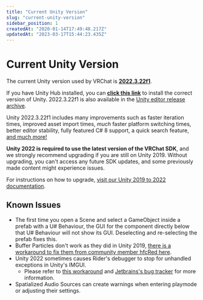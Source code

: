 ```yaml
---
title: "Current Unity Version"
slug: "current-unity-version"
sidebar_position: 1
createdAt: "2020-01-14T17:49:48.217Z"
updatedAt: "2023-03-17T15:44:23.435Z"
---
```

# Current Unity Version

The current Unity version used by VRChat is [**2022.3.22f1**](https://unity.com/releases/editor/whats-new/2022.3.22).

If you have Unity Hub installed, you can [**click this link**](unityhub://2022.3.22f1/887be4894c44) to install the correct version of Unity. 2022.3.22f1 is also available in the [Unity editor release archive](https://unity.com/releases/editor/archive).

Unity 2022.3.22f1 includes many improvements such as faster iteration times, improved asset import times, *much* faster platform switching times, better editor stability, fully featured C# 8 support, a quick search feature, [and much more!](https://unity.com/releases/lts)

**Unity 2022 is required to use the latest version of the VRChat SDK**, and we strongly recommend upgrading if you are still on Unity 2019. Without upgrading, you can't access any future SDK updates, and some previously made content might experience issues.

For instructions on how to upgrade, [visit our Unity 2019 to 2022 documentation](/sdk/upgrade/unity-2022).

## Known Issues

* The first time you open a Scene and select a GameObject inside a prefab with a U# Behaviour, the GUI for the component directly below that U# Behaviour will not show its GUI. Deselecting and re-selecting the prefab fixes this.
* Buffer Particles don't work as they did in Unity 2019, [there is a workaround to fix them from community member hfcRed here](https://x.com/hfcRedddd/status/1696915379090604179).
* Unity 2022 sometimes causes Rider's debugger to stop for unhandled exceptions in Unity's IMGUI.
    * Please refer to [this workaround](https://forum.unity.com/threads/rider-debugger-breaks-on-unhandled-exception.1135879/#post-7305256) and [Jetbrains's bug tracker](https://youtrack.jetbrains.com/issue/RIDER-64944) for more information.
* Spatialized Audio Sources can create warnings when entering playmode or adjusting their settings.
